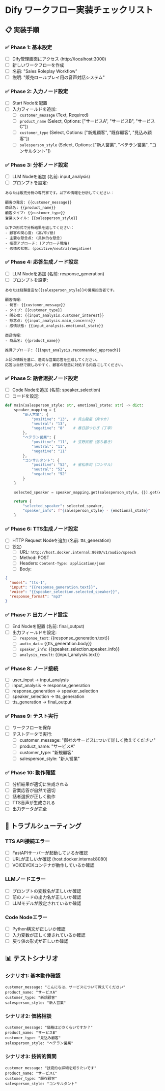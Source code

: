 # Dify ワークフロー実装チェックリスト

## 📋 実装手順

### ✅ Phase 1: 基本設定
- [ ] Dify管理画面にアクセス (http://localhost:3000)
- [ ] 新しいワークフローを作成
- [ ] 名前: "Sales Roleplay Workflow"
- [ ] 説明: "販売ロールプレイ用の音声対話システム"

### ✅ Phase 2: 入力ノード設定
- [ ] Start Nodeを配置
- [ ] 入力フィールドを追加:
  - [ ] `customer_message` (Text, Required)
  - [ ] `product_name` (Select, Options: ["サービスA", "サービスB", "サービスC"])
  - [ ] `customer_type` (Select, Options: ["新規顧客", "既存顧客", "見込み顧客"])
  - [ ] `salesperson_style` (Select, Options: ["新人営業", "ベテラン営業", "コンサルタント"])

### ✅ Phase 3: 分析ノード設定
- [ ] LLM Nodeを追加 (名前: input_analysis)
- [ ] プロンプトを設定:
```
あなたは販売分析の専門家です。以下の情報を分析してください：

顧客の発言: {{customer_message}}
商品名: {{product_name}}
顧客タイプ: {{customer_type}}
営業スタイル: {{salesperson_style}}

以下の形式で分析結果を返してください：
- 顧客の関心度: (高/中/低)
- 主要な懸念点: (具体的な懸念)
- 推奨アプローチ: (アプローチ戦略)
- 感情の状態: (positive/neutral/negative)
```

### ✅ Phase 4: 応答生成ノード設定
- [ ] LLM Nodeを追加 (名前: response_generation)
- [ ] プロンプトを設定:
```
あなたは経験豊富な{{salesperson_style}}の営業担当者です。

顧客情報:
- 発言: {{customer_message}}
- タイプ: {{customer_type}}
- 関心度: {{input_analysis.customer_interest}}
- 懸念点: {{input_analysis.main_concerns}}
- 感情状態: {{input_analysis.emotional_state}}

商品情報:
- 商品名: {{product_name}}

推奨アプローチ: {{input_analysis.recommended_approach}}

上記の情報を基に、適切な営業応答を生成してください。
応答は自然で親しみやすく、顧客の懸念に対処する内容にしてください。
```

### ✅ Phase 5: 話者選択ノード設定
- [ ] Code Nodeを追加 (名前: speaker_selection)
- [ ] コードを設定:
```python
def main(salesperson_style: str, emotional_state: str) -> dict:
    speaker_mapping = {
        "新人営業": {
            "positive": "13",  # 青山龍星（爽やか）
            "neutral": "13",
            "negative": "8"    # 春日部つむぎ（丁寧）
        },
        "ベテラン営業": {
            "positive": "11",  # 玄野武宏（落ち着き）
            "neutral": "11",
            "negative": "11"
        },
        "コンサルタント": {
            "positive": "52",  # 雀松朱司（コンサル）
            "neutral": "52",
            "negative": "52"
        }
    }
    
    selected_speaker = speaker_mapping.get(salesperson_style, {}).get(emotional_state, "13")
    
    return {
        "selected_speaker": selected_speaker,
        "speaker_info": f"{salesperson_style} - {emotional_state}"
    }
```

### ✅ Phase 6: TTS生成ノード設定
- [ ] HTTP Request Nodeを追加 (名前: tts_generation)
- [ ] 設定:
  - [ ] URL: `http://host.docker.internal:8080/v1/audio/speech`
  - [ ] Method: POST
  - [ ] Headers: `Content-Type: application/json`
  - [ ] Body:
```json
{
  "model": "tts-1",
  "input": "{{response_generation.text}}",
  "voice": "{{speaker_selection.selected_speaker}}",
  "response_format": "mp3"
}
```

### ✅ Phase 7: 出力ノード設定
- [ ] End Nodeを配置 (名前: final_output)
- [ ] 出力フィールドを設定:
  - [ ] `response_text`: {{response_generation.text}}
  - [ ] `audio_data`: {{tts_generation.body}}
  - [ ] `speaker_info`: {{speaker_selection.speaker_info}}
  - [ ] `analysis_result`: {{input_analysis.text}}

### ✅ Phase 8: ノード接続
- [ ] user_input → input_analysis
- [ ] input_analysis → response_generation
- [ ] response_generation → speaker_selection
- [ ] speaker_selection → tts_generation
- [ ] tts_generation → final_output

### ✅ Phase 9: テスト実行
- [ ] ワークフローを保存
- [ ] テストデータで実行:
  - [ ] customer_message: "御社のサービスについて詳しく教えてください"
  - [ ] product_name: "サービスA"
  - [ ] customer_type: "新規顧客"
  - [ ] salesperson_style: "新人営業"

### ✅ Phase 10: 動作確認
- [ ] 分析結果が適切に生成される
- [ ] 営業応答が自然で適切
- [ ] 話者選択が正しく動作
- [ ] TTS音声が生成される
- [ ] 出力データが完全

## 🔧 トラブルシューティング

### TTS API接続エラー
- [ ] FastAPIサーバーが起動しているか確認
- [ ] URLが正しいか確認 (host.docker.internal:8080)
- [ ] VOICEVOXコンテナが動作しているか確認

### LLMノードエラー
- [ ] プロンプトの変数名が正しいか確認
- [ ] 前のノードの出力名が正しいか確認
- [ ] LLMモデルが設定されているか確認

### Code Nodeエラー
- [ ] Python構文が正しいか確認
- [ ] 入力変数が正しく渡されているか確認
- [ ] 戻り値の形式が正しいか確認

## 📊 テストシナリオ

### シナリオ1: 基本動作確認
```
customer_message: "こんにちは、サービスについて教えてください"
product_name: "サービスA"
customer_type: "新規顧客"
salesperson_style: "新人営業"
```

### シナリオ2: 価格相談
```
customer_message: "価格はどのくらいですか？"
product_name: "サービスB"
customer_type: "見込み顧客"
salesperson_style: "ベテラン営業"
```

### シナリオ3: 技術的質問
```
customer_message: "技術的な詳細を知りたいです"
product_name: "サービスC"
customer_type: "既存顧客"
salesperson_style: "コンサルタント"
``` 